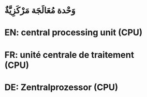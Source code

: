 # وَحْدة مُعَالَجَة مَرْكَزِيَّةٌ

# EN: central processing unit (CPU)

# FR: unité centrale de traitement (CPU)

# DE: Zentralprozessor (CPU)
